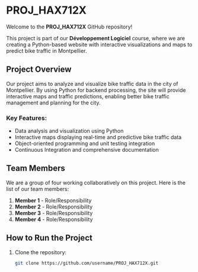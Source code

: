 # PROJ_HAX712X

Welcome to the **PROJ_HAX712X** GitHub repository!

This project is part of our **Développement Logiciel** course, where we are creating a Python-based website with interactive visualizations and maps to predict bike traffic in Montpellier.

## Project Overview

Our project aims to analyze and visualize bike traffic data in the city of Montpellier. By using Python for backend processing, the site will provide interactive maps and traffic predictions, enabling better bike traffic management and planning for the city.

### Key Features:
- Data analysis and visualization using Python
- Interactive maps displaying real-time and predictive bike traffic data
- Object-oriented programming and unit testing integration
- Continuous Integration and comprehensive documentation

## Team Members

We are a group of four working collaboratively on this project. Here is the list of our team members:

1. **Member 1** - Role/Responsibility
2. **Member 2** - Role/Responsibility
3. **Member 3** - Role/Responsibility
4. **Member 4** - Role/Responsibility

## How to Run the Project

1. Clone the repository:
   ```bash
   git clone https://github.com/username/PROJ_HAX712X.git

